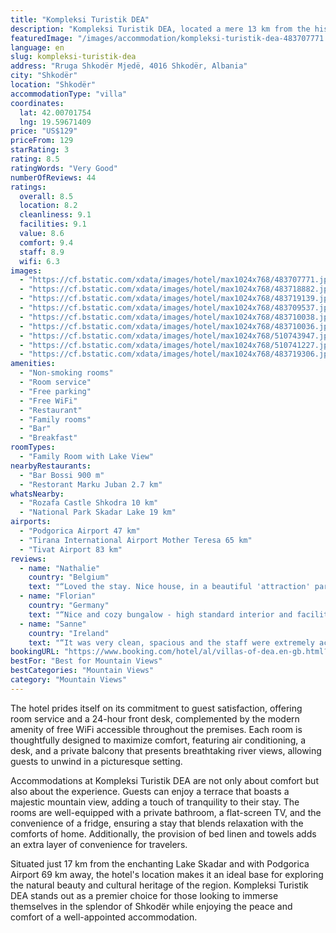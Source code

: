 ```yaml
---
title: "Kompleksi Turistik DEA"
description: "Kompleksi Turistik DEA, located a mere 13 km from the historic Rozafa Castle in Shkodër, emerges as a serene retreat for travelers seeking both comfort and convenience."
featuredImage: "/images/accommodation/kompleksi-turistik-dea-483707771.jpg"
language: en
slug: kompleksi-turistik-dea
address: "Rruga Shkodër Mjedë, 4016 Shkodër, Albania"
city: "Shkodër"
location: "Shkodër"
accommodationType: "villa"
coordinates:
  lat: 42.00701754
  lng: 19.59671409
price: "US$129"
priceFrom: 129
starRating: 3
rating: 8.5
ratingWords: "Very Good"
numberOfReviews: 44
ratings:
  overall: 8.5
  location: 8.2
  cleanliness: 9.1
  facilities: 9.1
  value: 8.6
  comfort: 9.4
  staff: 8.9
  wifi: 6.3
images:
  - "https://cf.bstatic.com/xdata/images/hotel/max1024x768/483707771.jpg?k=68a9a28bfff5b9ffd4890aa554619243070260f09407106be00708a58903cbd5&o=&hp=1"
  - "https://cf.bstatic.com/xdata/images/hotel/max1024x768/483718882.jpg?k=c969e4f6d0c2e6b0e573c0f058f31cd9b1af0f9962d8e002e4c43c16d9c485af&o=&hp=1"
  - "https://cf.bstatic.com/xdata/images/hotel/max1024x768/483719139.jpg?k=ff1e57b34c360e76b64eec69eea28ff651613dbbad745d06813ddc392bca2117&o=&hp=1"
  - "https://cf.bstatic.com/xdata/images/hotel/max1024x768/483709537.jpg?k=540ceb00ddc0a9c30a2f62b0a80d64b08bd1c5c9ac3de853c8309751a4551b1d&o=&hp=1"
  - "https://cf.bstatic.com/xdata/images/hotel/max1024x768/483710038.jpg?k=7adfe7c8ad7f0485f29cf530cc809a14d72137597bdf1d7cce3df13ca0f3f1ba&o=&hp=1"
  - "https://cf.bstatic.com/xdata/images/hotel/max1024x768/483710036.jpg?k=08c54658a2de6f5ff77f575012702cfa0b6025ec3ec7ec91c6cfad70f7495262&o=&hp=1"
  - "https://cf.bstatic.com/xdata/images/hotel/max1024x768/510743947.jpg?k=d976a45792efff4d323456259824f81d237eeefa82867e5c3333a8aef6d24b33&o=&hp=1"
  - "https://cf.bstatic.com/xdata/images/hotel/max1024x768/510741227.jpg?k=75450e1e1fb2ee954d7401e079623a246db48c81274710a42e88fc19e4bab243&o=&hp=1"
  - "https://cf.bstatic.com/xdata/images/hotel/max1024x768/483719306.jpg?k=8c213ef30027373863d468bb5d1f553608b79033ec10dcaf1e944a07b9e11f0f&o=&hp=1"
amenities:
  - "Non-smoking rooms"
  - "Room service"
  - "Free parking"
  - "Free WiFi"
  - "Restaurant"
  - "Family rooms"
  - "Bar"
  - "Breakfast"
roomTypes:
  - "Family Room with Lake View"
nearbyRestaurants:
  - "Bar Bossi 900 m"
  - "Restorant Marku Juban 2.7 km"
whatsNearby:
  - "Rozafa Castle Shkodra 10 km"
  - "National Park Skadar Lake 19 km"
airports:
  - "Podgorica Airport 47 km"
  - "Tirana International Airport Mother Teresa 65 km"
  - "Tivat Airport 83 km"
reviews:
  - name: "Nathalie"
    country: "Belgium"
    text: "“Loved the stay. Nice house, in a beautiful 'attraction' park. The property is very modern, good equipped and has everything anyone wishes. Only the curtains are a bit seen through, so if it gets clear very early in the morning, you could wake up...”"
  - name: "Florian"
    country: "Germany"
    text: "“Nice and cozy bungalow - high standard interior and facilities. We felt really comfortable in this property. It’s next to a small water park. Nice staff, restaurant offers a nice variety in the evening.”"
  - name: "Sanne"
    country: "Ireland"
    text: "“It was very clean, spacious and the staff were extremely accommodating and friendly.”"
bookingURL: "https://www.booking.com/hotel/al/villas-of-dea.en-gb.html?aid=8035640"
bestFor: "Best for Mountain Views"
bestCategories: "Mountain Views"
category: "Mountain Views"
---
```


The hotel prides itself on its commitment to guest satisfaction, offering room service and a 24-hour front desk, complemented by the modern amenity of free WiFi accessible throughout the premises. Each room is thoughtfully designed to maximize comfort, featuring air conditioning, a desk, and a private balcony that presents breathtaking river views, allowing guests to unwind in a picturesque setting.

Accommodations at Kompleksi Turistik DEA are not only about comfort but also about the experience. Guests can enjoy a terrace that boasts a majestic mountain view, adding a touch of tranquility to their stay. The rooms are well-equipped with a private bathroom, a flat-screen TV, and the convenience of a fridge, ensuring a stay that blends relaxation with the comforts of home. Additionally, the provision of bed linen and towels adds an extra layer of convenience for travelers.

Situated just 17 km from the enchanting Lake Skadar and with Podgorica Airport 69 km away, the hotel's location makes it an ideal base for exploring the natural beauty and cultural heritage of the region. Kompleksi Turistik DEA stands out as a premier choice for those looking to immerse themselves in the splendor of Shkodër while enjoying the peace and comfort of a well-appointed accommodation.